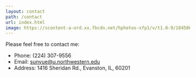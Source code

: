 ```yaml
---
layout: contact
path: /contact
url: index.html
image: https://scontent-a-ord.xx.fbcdn.net/hphotos-xfp1/v/t1.0-9/10450622_1445357829060859_3195566980141485147_n.jpg?oh=0675fd363dc2a69fb070159d22b5f58a&oe=554B783F
---
```


Please feel free to contact me:

* Phone: (224) 307-9556
* Email: sunyue@u.northwestern.edu
* Address: 1416 Sheridan Rd., Evanston, IL, 60201
